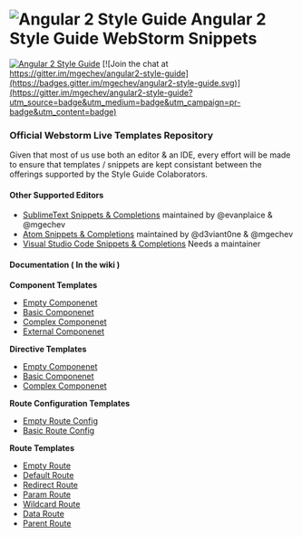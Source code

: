 # ![Angular 2 Style Guide](https://raw.githubusercontent.com/mgechev/angular2-style-guide/master/assets/logo.png) Angular 2 Style Guide WebStorm Snippets

[![Angular 2 Style Guide](https://mgechev.github.io/angular2-style-guide/images/badge.svg)](https://github.com/mgechev/angular2-style-guide)
[![Join the chat at https://gitter.im/mgechev/angular2-style-guide](https://badges.gitter.im/mgechev/angular2-style-guide.svg)](https://gitter.im/mgechev/angular2-style-guide?utm_source=badge&utm_medium=badge&utm_campaign=pr-badge&utm_content=badge)

### Official Webstorm Live Templates Repository

Given that most of us use both an editor & an IDE, every effort will be made to ensure that templates / snippets are kept consistant between the offerings supported by the Style Guide Colaborators.

#### Other Supported Editors
- [SublimeText Snippets & Completions](https://github.com/evanplaice/angular2-snippets) maintained by @evanplaice & @mgechev
- [Atom Snippets & Completions](https://github.com/d3viant0ne/angular2-atom-snippets) maintained by @d3viant0ne & @mgechev
- [Visual Studio Code Snippets & Completions](https://github.com/mgechev/angular2-style-guide/issues/15) Needs a maintainer

#### Documentation ( In the wiki )

**Component Templates**
* [Empty Componenet](https://github.com/d3viant0ne/angular2-webstorm-snippets/wiki/Component-Templates)
* [Basic Componenet](https://github.com/d3viant0ne/angular2-webstorm-snippets/wiki/Component-Templates)
* [Complex Componenet](https://github.com/d3viant0ne/angular2-webstorm-snippets/wiki/Component-Templates)
* [External Componenet](https://github.com/d3viant0ne/angular2-webstorm-snippets/wiki/Component-Templates)

**Directive Templates**
* [Empty Componenet](https://github.com/d3viant0ne/angular2-webstorm-snippets/wiki/Component-Templates)
* [Basic Componenet](https://github.com/d3viant0ne/angular2-webstorm-snippets/wiki/Component-Templates)
* [Complex Componenet](https://github.com/d3viant0ne/angular2-webstorm-snippets/wiki/Component-Templates)

**Route Configuration Templates**
* [Empty Route Config](https://github.com/d3viant0ne/angular2-webstorm-snippets/wiki/Component-Templates)
* [Basic Route Config](https://github.com/d3viant0ne/angular2-webstorm-snippets/wiki/Component-Templates)

**Route Templates**
* [Empty Route](https://github.com/d3viant0ne/angular2-webstorm-snippets/wiki/Component-Templates)
* [Default Route](https://github.com/d3viant0ne/angular2-webstorm-snippets/wiki/Component-Templates)
* [Redirect Route](https://github.com/d3viant0ne/angular2-webstorm-snippets/wiki/Component-Templates)
* [Param Route](https://github.com/d3viant0ne/angular2-webstorm-snippets/wiki/Component-Templates)
* [Wildcard Route](https://github.com/d3viant0ne/angular2-webstorm-snippets/wiki/Component-Templates)
* [Data Route](https://github.com/d3viant0ne/angular2-webstorm-snippets/wiki/Component-Templates)
* [Parent Route](https://github.com/d3viant0ne/angular2-webstorm-snippets/wiki/Component-Templates)
